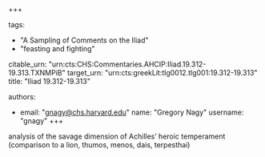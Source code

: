 +++

tags:
- "A Sampling of Comments on the Iliad"
- "feasting and fighting"

citable_urn: "urn:cts:CHS:Commentaries.AHCIP:Iliad.19.312-19.313.TXNMPiB"
target_urn: "urn:cts:greekLit:tlg0012.tlg001:19.312-19.313"
title: "Iliad 19.312-19.313"

authors:
- email: "gnagy@chs.harvard.edu"
  name: "Gregory Nagy"
  username: "gnagy"
+++

<p>analysis of the savage dimension of Achilles’ heroic temperament (comparison to a lion, thumos, menos, dais, terpesthai)</p>